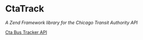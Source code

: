 # CtaTrack

*A Zend Framework library for the Chicago Transit Authority API*

[Cta Bus Tracker API](http://www.transitchicago.com/developers/bustracker.aspx)


